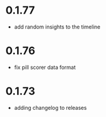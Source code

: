 # 0.1.77

* add random insights to the timeline

# 0.1.76

* fix pill scorer data format 

# 0.1.73

* adding changelog to releases
